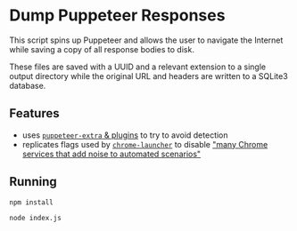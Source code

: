 # Dump Puppeteer Responses

This script spins up Puppeteer and allows the user to
navigate the Internet while saving a copy of all
response bodies to disk.

These files are saved with a UUID and a relevant
extension to a single output directory while the
original URL and headers are written to a SQLite3
database.

## Features

* uses [`puppeteer-extra` & plugins](https://github.com/berstend/puppeteer-extra) to try to avoid detection
* replicates flags used by [`chrome-launcher`](https://github.com/GoogleChrome/chrome-launcher/blob/master/src/flags.ts) to disable ["many Chrome services that add noise to automated scenarios"](https://github.com/GoogleChrome/chrome-launcher)

## Running

<!-- Please remember to update `.cdmessage` if this gets updated -->
```shell
npm install

node index.js
```
